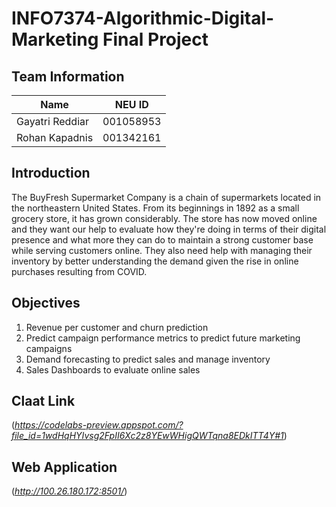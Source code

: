 # INFO7374-Algorithmic-Digital-Marketing Final Project

## Team Information
| Name        | NEU ID           | 
| ------------- |:-------------:| 
| Gayatri Reddiar      | 001058953 | 
| Rohan Kapadnis | 001342161      |   

## Introduction
The BuyFresh Supermarket Company is a chain of supermarkets located in the northeastern United States. From its beginnings in 1892 as a small grocery store, it has grown considerably. The store has now moved online and they want our help to evaluate how they're doing in terms of their digital presence and what more they can do to maintain a strong customer base while serving customers online. They also need help with managing their inventory by better understanding the demand given the rise in online purchases resulting from COVID.

## Objectives
1. Revenue per customer and churn prediction
2. Predict campaign performance metrics to predict future marketing campaigns
3. Demand forecasting to predict sales and manage inventory
4. Sales Dashboards to evaluate online sales

## Claat Link
(*https://codelabs-preview.appspot.com/?file_id=1wdHqHYIvsg2FpII6Xc2z8YEwWHigQWTqna8EDkITT4Y#1*)

## Web Application 
(*http://100.26.180.172:8501/*)
